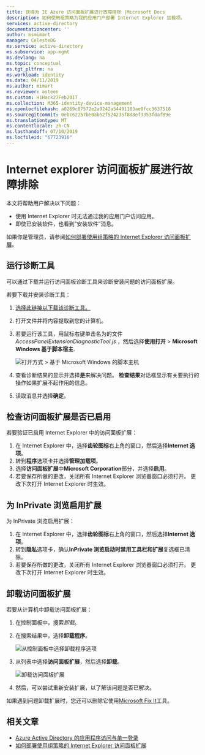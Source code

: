 ```yaml
---
title: 获得为 IE Azure 访问面板扩展进行故障排除 |Microsoft Docs
description: 如何使用组策略为我的应用门户部署 Internet Explorer 加载项。
services: active-directory
documentationcenter: ''
author: msmimart
manager: CelesteDG
ms.service: active-directory
ms.subservice: app-mgmt
ms.devlang: na
ms.topic: conceptual
ms.tgt_pltfrm: na
ms.workload: identity
ms.date: 04/11/2019
ms.author: mimart
ms.reviewer: asteen
ms.custom: H1Hack27Feb2017
ms.collection: M365-identity-device-management
ms.openlocfilehash: a0269c87572e2a9242a54491103ae0fcc3637518
ms.sourcegitcommit: 0ebc62257be0ab52f524235f8d8ef3353fdaf89e
ms.translationtype: MT
ms.contentlocale: zh-CN
ms.lasthandoff: 07/10/2019
ms.locfileid: "67723916"
---
```

# <a name="troubleshoot-the-access-panel-extension-for-internet-explorer"></a>Internet explorer 访问面板扩展进行故障排除

本文将帮助用户解决以下问题：

* 使用 Internet Explorer 时无法通过我的应用门户访问应用。
* 即使已安装软件，也看到“安装软件”消息。

如果你是管理员，请参阅[如何部署使用组策略的 Internet Explorer 访问面板扩展](deploy-access-panel-browser-extension.md)。

## <a name="run-the-diagnostic-tool"></a>运行诊断工具

可以通过下载并运行访问面板诊断工具来诊断安装问题的访问面板扩展。 

若要下载并安装诊断工具：

1. [选择此链接以下载该诊断工具。](https://account.activedirectory.windowsazure.com/applications/AccessPanelExtensionDiagnosticTool/AccessPanelExtensionDiagnosticTool.zip)
1. 打开文件并将内容提取到您的计算机。
1. 若要运行该工具，用鼠标右键单击名为的文件*AccessPanelExtensionDiagnosticTool.js* ，然后选择**使用打开** > **Microsoft Windows 基于脚本宿主**.

    ![打开方式 > 基于 Microsoft Windows 的脚本主机](./media/manage-access-panel-browser-extension/open-access-panel-extension-diagnostic-tool.png)

1. 查看诊断结果的显示并选择**是**来解决问题。 **检查结果**对话框显示有关要执行的操作如果扩展不起作用的信息。  
1. 读取消息并选择**确定**。

## <a name="check-that-the-access-panel-extension-is-enabled"></a>检查访问面板扩展是否已启用

若要验证已启用 Internet Explorer 中的访问面板扩展：

1. 在 Internet Explorer 中，选择**齿轮图标**右上角的窗口，然后选择**Internet 选项**。
1. 转到**程序**选项卡并选择**管理加载项**。
1. 选择**访问面板扩展**中**Microsoft Corporation**部分，并选择**启用**。
1. 若要保存所做的更改，关闭所有 Internet Explorer 浏览器窗口必须打开。 更改下次打开 Internet Explorer 时生效。

## <a name="enable-extensions-for-inprivate-browsing"></a>为 InPrivate 浏览启用扩展

为 InPrivate 浏览启用扩展：

1. 在 Internet Explorer 中，选择**齿轮图标**右上角的窗口，然后选择**Internet 选项**。
1. 转到**隐私**选项卡，确认**InPrivate 浏览启动时禁用工具栏和扩展**复选框已清除。
1. 若要保存所做的更改，关闭所有 Internet Explorer 浏览器窗口必须打开。 更改下次打开 Internet Explorer 时生效。

## <a name="uninstall-the-access-panel-extension"></a>卸载访问面板扩展

若要从计算机中卸载访问面板扩展：

1. 在控制面板中，搜索*卸载*。
1. 在搜索结果中，选择**卸载程序**。

    ![从控制面板中选择卸载程序选项](./media/manage-access-panel-browser-extension/uninstall-program-control-panel.png)

1. 从列表中选择**访问面板扩展**，然后选择**卸载**。

    ![卸载访问面板扩展](./media/manage-access-panel-browser-extension/uninstall-access-panel-extension.png)

1. 然后，可以尝试重新安装扩展，以了解该问题是否已解决。

如果遇到问题卸载扩展时，您还可以删除它使用[Microsoft Fix It](https://go.microsoft.com/?linkid=9779673)工具。

## <a name="related-articles"></a>相关文章

* [Azure Active Directory 的应用程序访问与单一登录](what-is-single-sign-on.md)
* [如何部署使用组策略的 Internet Explorer 访问面板扩展](deploy-access-panel-browser-extension.md)

